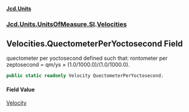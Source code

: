 #### [Jcd.Units](index 'index')
### [Jcd.Units.UnitsOfMeasure.SI](Jcd.Units.UnitsOfMeasure.SI 'Jcd.Units.UnitsOfMeasure.SI').[Velocities](Velocities 'Jcd.Units.UnitsOfMeasure.SI.Velocities')

## Velocities.QuectometerPerYoctosecond Field

quectometer per yoctosecond defined such that: rontometer per zeptosecond = qm/ys × (1.0/1000.0)/(1.0/1000.0).

```csharp
public static readonly Velocity QuectometerPerYoctosecond;
```

#### Field Value
[Velocity](Velocity 'Jcd.Units.UnitTypes.Velocity')
